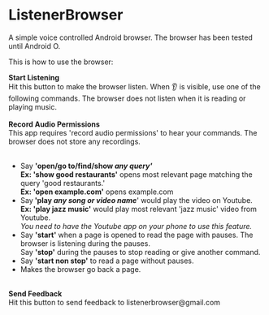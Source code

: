 # ListenerBrowser
A simple voice controlled Android browser.
The browser has been tested until Android O.

This is how to use the browser:
<html>
            <b>Start Listening</b><br>Hit this button to make the browser listen. When &#x1f442; is visible, use one of the following commands. The browser does not listen when it is reading or playing music.<br><br>
            <b>Record Audio Permissions</b><br> This app requires 'record audio permissions' to hear your commands. The browser does not store any recordings.<br><br>
            <ul>
            <li>Say <b>'open/go to/find/show <i>any query'</i></b><br><b>Ex: 'show good restaurants'</b> opens most relevant page matching the query 'good restaurants.'<br>
                    <b>Ex: 'open example.com'</b> opens example.com<br>
            <li>Say<b> 'play <i>any song or video name</i></b>' would play the video on Youtube.</b><br>
            <b>Ex: 'play jazz music'</b> would play most relevant 'jazz music' video from Youtube.<br>                    
            <i>You need to have the Youtube app on your phone to use this feature.</i><br>
            <li>Say <b>'start'</b> when a page is opened to read the page with pauses. The browser is listening during the pauses.<br>Say <b>'stop'</b> during the pauses to stop reading or give another command.
            <li>Say <b>'start non stop'</b> to read a page without pauses.
            <li>Makes the browser go back a page.
            </ul><br>
            <b>Send Feedback</b><br>Hit this button to send feedback to listenerbrowser@gmail.com
</html>
